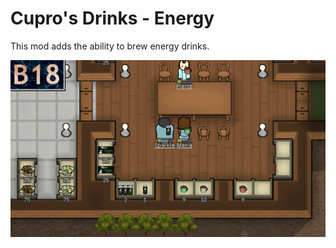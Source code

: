 # Cupro's Drinks - Energy

This mod adds the ability to brew energy drinks.

![Preview](https://raw.githubusercontent.com/cuproPanda/Cupros-Drinks-Energy/master/About/Preview.png)